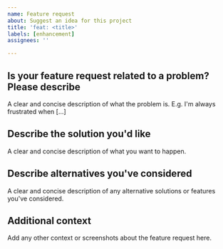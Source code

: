 ```yaml
---
name: Feature request
about: Suggest an idea for this project
title: 'feat: <title>'
labels: [enhancement]
assignees: ''

---
```


## Is your feature request related to a problem? Please describe

A clear and concise description of what the problem is. E.g. I'm always frustrated when [...]

## Describe the solution you'd like

A clear and concise description of what you want to happen.

## Describe alternatives you've considered

A clear and concise description of any alternative solutions or features you've considered.

## Additional context

Add any other context or screenshots about the feature request here.
